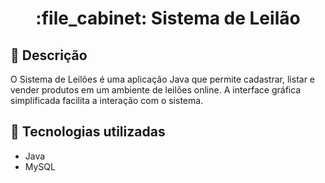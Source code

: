 <h1 align="center">:file_cabinet: Sistema de Leilão</h1>

## :memo: Descrição
O Sistema de Leilões é uma aplicação Java que permite cadastrar, listar e vender produtos em um ambiente de leilões online. A interface gráfica simplificada facilita a interação com o sistema.

## :wrench: Tecnologias utilizadas
* Java
* MySQL

